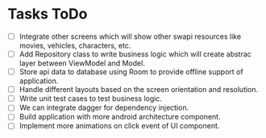 # Tasks ToDo

- [ ] Integrate other screens which will show other swapi resources like movies, vehicles, characters, etc.
- [ ] Add Repository class to write business logic which will create abstrac layer between ViewModel and Model.
- [ ] Store api data to database using Room to provide offline support of application.
- [ ] Handle different layouts based on the screen orientation and resolution.
- [ ] Write unit test cases to test business logic.
- [ ] We can integrate dagger for dependency injection.
- [ ] Build application with more android architecture component.
- [ ] Implement more animations on click event of UI component.